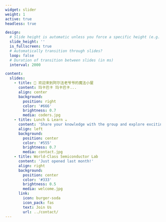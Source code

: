 ```yaml
---
widget: slider
weight: 1
active: true
headless: true

design:
  # Slide height is automatic unless you force a specific height (e.g. '400px')
  slide_height: ''
  is_fullscreen: true
  # Automatically transition through slides?
  loop: false
  # Duration of transition between slides (in ms)
  interval: 2000

content:
  slides:
    - title: 👋 欢迎来到阿尔法老爷爷的魔法小屋
      content: 玛卡巴卡 玛卡巴卡...
      align: center
      background:
        position: right
        color: '#666'
        brightness: 0.7
        media: coders.jpg
    - title: Lunch & Learn ☕️
      content: 'Share your knowledge with the group and explore exciting new topics together!'
      align: left
      background:
        position: center
        color: '#555'
        brightness: 0.7
        media: contact.jpg
    - title: World-Class Semiconductor Lab
      content: 'Just opened last month!'
      align: right
      background:
        position: center
        color: '#333'
        brightness: 0.5
        media: welcome.jpg
      link:
        icon: burger-soda
        icon_pack: fas
        text: Join Us
        url: ../contact/
---
```

